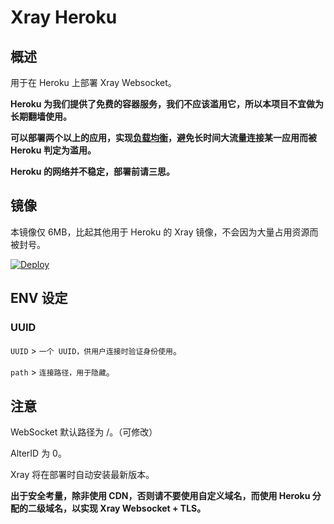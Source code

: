# Xray Heroku

## 概述

用于在 Heroku 上部署 Xray Websocket。

**Heroku 为我们提供了免费的容器服务，我们不应该滥用它，所以本项目不宜做为长期翻墙使用。**

**可以部署两个以上的应用，实现[负载均衡](https://toutyrater.github.io/app/balance.html)，避免长时间大流量连接某一应用而被 Heroku 判定为滥用。**

**Heroku 的网络并不稳定，部署前请三思。**

## 镜像

本镜像仅 6MB，比起其他用于 Heroku 的 Xray 镜像，不会因为大量占用资源而被封号。

[![Deploy](https://www.herokucdn.com/deploy/button.png)](https://dashboard.heroku.com/new?template=https://github.com/raindrops2005/v2ray-heroku-new/)

## ENV 设定

### UUID

`UUID` > `一个 UUID，供用户连接时验证身份使用`。

`path` > `连接路径，用于隐藏`。


## 注意

WebSocket 默认路径为 /。（可修改）

AlterID 为 0。

Xray 将在部署时自动安装最新版本。

**出于安全考量，除非使用 CDN，否则请不要使用自定义域名，而使用 Heroku 分配的二级域名，以实现 Xray Websocket + TLS。**
